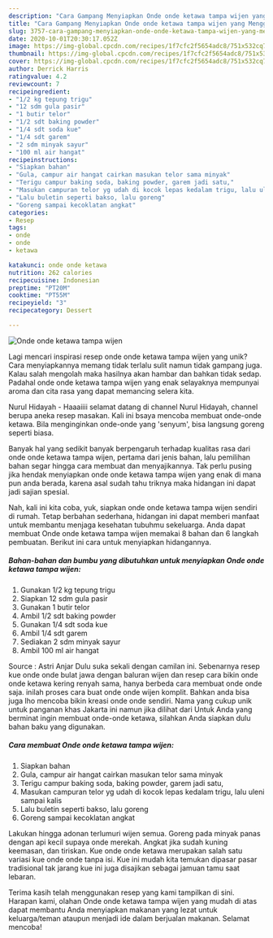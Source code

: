 ```yaml
---
description: "Cara Gampang Menyiapkan Onde onde ketawa tampa wijen yang Menggugah Selera"
title: "Cara Gampang Menyiapkan Onde onde ketawa tampa wijen yang Menggugah Selera"
slug: 3757-cara-gampang-menyiapkan-onde-onde-ketawa-tampa-wijen-yang-menggugah-selera
date: 2020-10-01T20:30:17.052Z
image: https://img-global.cpcdn.com/recipes/1f7cfc2f5654adc8/751x532cq70/onde-onde-ketawa-tampa-wijen-foto-resep-utama.jpg
thumbnail: https://img-global.cpcdn.com/recipes/1f7cfc2f5654adc8/751x532cq70/onde-onde-ketawa-tampa-wijen-foto-resep-utama.jpg
cover: https://img-global.cpcdn.com/recipes/1f7cfc2f5654adc8/751x532cq70/onde-onde-ketawa-tampa-wijen-foto-resep-utama.jpg
author: Derrick Harris
ratingvalue: 4.2
reviewcount: 7
recipeingredient:
- "1/2 kg tepung trigu"
- "12 sdm gula pasir"
- "1 butir telor"
- "1/2 sdt baking powder"
- "1/4 sdt soda kue"
- "1/4 sdt garem"
- "2 sdm minyak sayur"
- "100 ml air hangat"
recipeinstructions:
- "Siapkan bahan"
- "Gula, campur air hangat cairkan masukan telor sama minyak"
- "Terigu campur baking soda, baking powder, garem jadi satu,"
- "Masukan campuran telor yg udah di kocok lepas kedalam trigu, lalu uleni sampai kalis"
- "Lalu buletin seperti bakso, lalu goreng"
- "Goreng sampai kecoklatan angkat"
categories:
- Resep
tags:
- onde
- onde
- ketawa

katakunci: onde onde ketawa 
nutrition: 262 calories
recipecuisine: Indonesian
preptime: "PT20M"
cooktime: "PT55M"
recipeyield: "3"
recipecategory: Dessert

---
```



![Onde onde ketawa tampa wijen](https://img-global.cpcdn.com/recipes/1f7cfc2f5654adc8/751x532cq70/onde-onde-ketawa-tampa-wijen-foto-resep-utama.jpg)

Lagi mencari inspirasi resep onde onde ketawa tampa wijen yang unik? Cara menyiapkannya memang tidak terlalu sulit namun tidak gampang juga. Kalau salah mengolah maka hasilnya akan hambar dan bahkan tidak sedap. Padahal onde onde ketawa tampa wijen yang enak selayaknya mempunyai aroma dan cita rasa yang dapat memancing selera kita.

Nurul Hidayah - Haaaiiii selamat datang di channel Nurul Hidayah, channel berupa aneka resep masakan. Kali ini bsaya mencoba membuat onde-onde ketawa. Bila menginginkan onde-onde yang &#39;senyum&#39;, bisa langsung goreng seperti biasa.

Banyak hal yang sedikit banyak berpengaruh terhadap kualitas rasa dari onde onde ketawa tampa wijen, pertama dari jenis bahan, lalu pemilihan bahan segar hingga cara membuat dan menyajikannya. Tak perlu pusing jika hendak menyiapkan onde onde ketawa tampa wijen yang enak di mana pun anda berada, karena asal sudah tahu triknya maka hidangan ini dapat jadi sajian spesial.


Nah, kali ini kita coba, yuk, siapkan onde onde ketawa tampa wijen sendiri di rumah. Tetap berbahan sederhana, hidangan ini dapat memberi manfaat untuk membantu menjaga kesehatan tubuhmu sekeluarga. Anda dapat membuat Onde onde ketawa tampa wijen memakai 8 bahan dan 6 langkah pembuatan. Berikut ini cara untuk menyiapkan hidangannya.

<!--inarticleads1-->

##### Bahan-bahan dan bumbu yang dibutuhkan untuk menyiapkan Onde onde ketawa tampa wijen:

1. Gunakan 1/2 kg tepung trigu
1. Siapkan 12 sdm gula pasir
1. Gunakan 1 butir telor
1. Ambil 1/2 sdt baking powder
1. Gunakan 1/4 sdt soda kue
1. Ambil 1/4 sdt garem
1. Sediakan 2 sdm minyak sayur
1. Ambil 100 ml air hangat


Source : Astri Anjar Dulu suka sekali dengan camilan ini. Sebenarnya resep kue onde onde bulat jawa dengan baluran wijen dan resep cara bikin onde onde ketawa kering renyah sama, hanya berbeda cara membuat onde onde saja. inilah proses cara buat onde onde wijen komplit. Bahkan anda bisa juga lho mencoba bikin kreasi onde onde sendiri. Nama yang cukup unik untuk panganan khas Jakarta ini namun jika dilihat dari Untuk Anda yang berminat ingin membuat onde-onde ketawa, silahkan Anda siapkan dulu bahan baku yang digunakan. 

<!--inarticleads2-->

##### Cara membuat Onde onde ketawa tampa wijen:

1. Siapkan bahan
1. Gula, campur air hangat cairkan masukan telor sama minyak
1. Terigu campur baking soda, baking powder, garem jadi satu,
1. Masukan campuran telor yg udah di kocok lepas kedalam trigu, lalu uleni sampai kalis
1. Lalu buletin seperti bakso, lalu goreng
1. Goreng sampai kecoklatan angkat


Lakukan hingga adonan terlumuri wijen semua. Goreng pada minyak panas dengan api kecil supaya onde merekah. Angkat jika sudah kuning keemasan, dan tiriskan. Kue onde onde ketawa merupakan salah satu variasi kue onde onde tanpa isi. Kue ini mudah kita temukan dipasar pasar tradisional tak jarang kue ini juga disajikan sebagai jamuan tamu saat lebaran. 

Terima kasih telah menggunakan resep yang kami tampilkan di sini. Harapan kami, olahan Onde onde ketawa tampa wijen yang mudah di atas dapat membantu Anda menyiapkan makanan yang lezat untuk keluarga/teman ataupun menjadi ide dalam berjualan makanan. Selamat mencoba!
